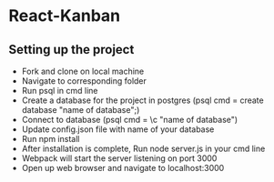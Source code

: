 # React-Kanban


Setting up the project
--------------------------
- Fork and clone on local machine
- Navigate to corresponding folder
- Run psql in cmd line
- Create a database for the project in postgres (psql cmd = create database "name of database";)
- Connect to database (psql cmd = \c "name of database")
- Update config.json file with name of your database
- Run npm install
- After installation is complete, Run node server.js in your cmd line
- Webpack will start the server listening on port 3000
- Open up web browser and navigate to localhost:3000
